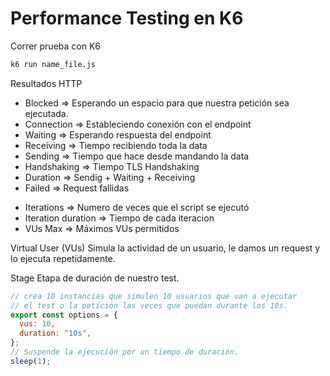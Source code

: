 # Performance Testing en K6

Correr prueba con K6

```bash
k6 run name_file.js
```

Resultados HTTP

- Blocked => Esperando un espacio para que nuestra petición sea ejecutada.
- Connection => Estableciendo conexión con el endpoint
- Waiting => Esperando respuesta del endpoint
- Receiving => Tiempo recibiendo toda la data
- Sending => Tiempo que hace desde mandando la data
- Handshaking => Tiempo TLS Handshaking
- Duration => Sendig + Waiting + Receiving
- Failed => Request fallidas

* Iterations => Numero de veces que el script se ejecutó
* Iteration duration => Tiempo de cada iteracion
* VUs Max => Máximos VUs permitidos

Virtual User (VUs)
Simula la actividad de un usuario, le damos un request y lo ejecuta repetidamente.

Stage
Etapa de duración de nuestro test.

```javascript
// crea 10 instancias que simulen 10 usuarios que van a ejecutar
// el test o la petición las veces que puedan durante los 10s.
export const options = {
  vus: 10,
  duration: "10s",
};
// Suspende la ejecución por un tiempo de duración.
sleep(1);
```
